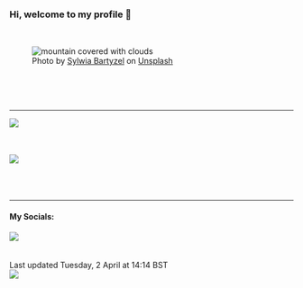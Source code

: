 <h3>Hi, welcome to my profile 👋</h3>

<br />
<figure>
  <img
    src="https://images.unsplash.com/photo-1469053913977-1d2f009670d9?crop=entropy&cs=tinysrgb&fit=max&fm=jpg&ixid=M3wyNzQ3MDB8MHwxfHJhbmRvbXx8fHx8fHx8fDE3MTIwNjA2MzJ8&ixlib=rb-4.0.3&q=80&w=1080&auto=format"
    alt="mountain covered with clouds" 
  />
  <figcaption>Photo by <a
    href="https://unsplash.com/@sylwiabartyzel?utm_source=Profile%20readme&utm_medium=referral">Sylwia Bartyzel</a> on <a
    href="https://unsplash.com/?utm_source=Profile%20readme&utm_medium=referral">Unsplash</a></figcaption>
</figure>




  <br /><br /><br />

<hr />
<img
  src="https://github-readme-stats.vercel.app/api?username=shanelucy&show_icons=true&theme=calm"
/>
<br /><br /><br />

<img 
  src="https://github-readme-stats.vercel.app/api/top-langs/?username=shanelucy&theme=calm"
/>
<br /><br /><br /><br />
<hr />
<h4>My Socials:</h4>
<a href="https://uk.linkedin.com/in/shane-lucy-4735b616a">
  <img
    src="https://img.shields.io/badge/linkedin%20-%230077B5.svg?&style=for-the-badge&logo=linkedin&logoColor=white"
  />
</a>
<br /><br /><br />
Last updated Tuesday, 2 April at 14:14 BST
<br />
<img
  src="https://github.com/ShaneLucy/ShaneLucy/workflows/README%20build/badge.svg"
/>
